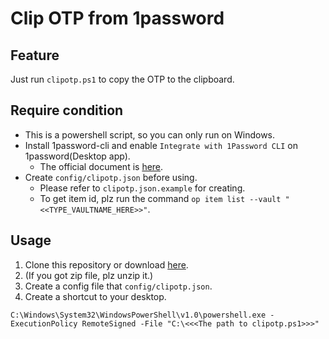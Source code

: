 # Clip OTP from 1password

## Feature

Just run `clipotp.ps1` to copy the OTP to the clipboard.

## Require condition

- This is a powershell script, so you can only run on Windows.
- Install 1password-cli and enable `Integrate with 1Password CLI` on 1password(Desktop app).
    - The official document is [here](https://developer.1password.com/docs/cli/get-started).
- Create `config/clipotp.json` before using.
    - Please refer to `clipotp.json.example` for creating.
    - To get item id, plz run the command `op item list --vault "<<TYPE_VAULTNAME_HERE>>"`.

## Usage

1. Clone this repository or download [here](https://github.com/Kaniyama-t/hobbies_justclipotp/archive/refs/heads/master.zip).
2. (If you got zip file, plz unzip it.)
3. Create a config file that `config/clipotp.json`.
4. Create a shortcut to your desktop.
```
C:\Windows\System32\WindowsPowerShell\v1.0\powershell.exe -ExecutionPolicy RemoteSigned -File "C:\<<<The path to clipotp.ps1>>>"
```